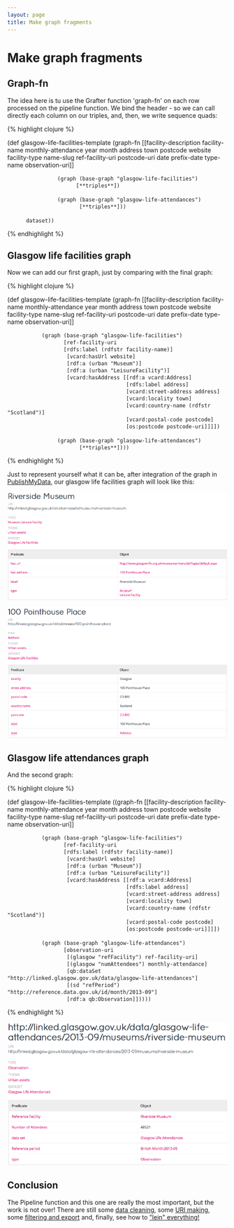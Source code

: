 ```yaml
---
layout: page
title: Make graph fragments
---
```


# Make graph fragments

## Graph-fn
The idea here is tu use the Grafter function 'graph-fn' on each row processed on the pipeline function. We bind the header - so we can call directly each column on our triples, and, then, we write sequence quads:

{% highlight clojure %}

(def glasgow-life-facilities-template
    (graph-fn [[facility-description facility-name monthly-attendance
                        year month address town postcode website facility-type
                        name-slug ref-facility-uri postcode-uri date prefix-date
                        type-name observation-uri]]

                    (graph (base-graph "glasgow-life-facilities")
                          [**triples**])

                    (graph (base-graph "glasgow-life-attendances")
                           [**triples**]))

          dataset))

{% endhighlight %}

## Glasgow life facilities graph
Now we can add our first graph, just by comparing with the final graph:


{% highlight clojure %}

(def glasgow-life-facilities-template
    (graph-fn [[facility-description facility-name monthly-attendance
                        year month address town postcode website facility-type
                        name-slug ref-facility-uri postcode-uri date prefix-date
                        type-name observation-uri]]

               (graph (base-graph "glasgow-life-facilities")
                      [ref-facility-uri
                      [rdfs:label (rdfstr facility-name)]
                       [vcard:hasUrl website]
                       [rdf:a (urban "Museum")]
                       [rdf:a (urban "LeisureFacility")]
                       [vcard:hasAddress [[rdf:a vcard:Address]
                                          [rdfs:label address]
                                          [vcard:street-address address]
                                          [vcard:locality town]
                                          [vcard:country-name (rdfstr "Scotland")]
                                          [vcard:postal-code postcode]
                                          [os:postcode postcode-uri]]]])

                    (graph (base-graph "glasgow-life-attendances")
                           [**triples**])))

{% endhighlight %}

Just to represent yourself what it can be, after integration of the graph in [PublishMyData](http://www.swirrl.com/publishmydata), our glasgow life facilities graph will look like this:

![pmd screenshot](/assets/931_graph_1.png)

![pmd screenshot](/assets/931_graph_2.png)

## Glasgow life attendances graph
And the second graph:

{% highlight clojure %}

(def glasgow-life-facilities-template
    ((graph-fn [[facility-description facility-name monthly-attendance
                        year month address town postcode website facility-type
                        name-slug ref-facility-uri postcode-uri date prefix-date
                        type-name observation-uri]]

               (graph (base-graph "glasgow-life-facilities")
                      [ref-facility-uri
                      [rdfs:label (rdfstr facility-name)]
                       [vcard:hasUrl website]
                       [rdf:a (urban "Museum")]
                       [rdf:a (urban "LeisureFacility")]
                       [vcard:hasAddress [[rdf:a vcard:Address]
                                          [rdfs:label address]
                                          [vcard:street-address address]
                                          [vcard:locality town]
                                          [vcard:country-name (rdfstr "Scotland")]
                                          [vcard:postal-code postcode]
                                          [os:postcode postcode-uri]]]])

               (graph (base-graph "glasgow-life-attendances")
                      [observation-uri
                       [(glasgow "refFacility") ref-facility-uri]
                       [(glasgow "numAttendees") monthly-attendance]
                       [qb:dataSet "http://linked.glasgow.gov.uk/data/glasgow-life-attendances"]
                       [(sd "refPeriod") "http://reference.data.gov.uk/id/month/2013-09"]
                       [rdf:a qb:Observation]]))))

{% endhighlight %}

![pmd screenshot](/assets/931_graph_3.png)


## Conclusion

The Pipeline function and this one are really the most important, but the work is not over! There are still some [data cleaning](908_cleaning.html), some [URI making](911_making_uri.html), some
[filtering and export](941_filter_import.html) and, finally, see how to ["lein" everything!](951_command_line.html)

